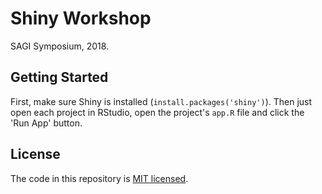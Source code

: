 # Shiny Workshop

SAGI Symposium, 2018.

## Getting Started

First, make sure Shiny is installed (`install.packages('shiny')`). Then just
open each project in RStudio, open the project's `app.R` file and click the 'Run
App' button.

## License

The code in this repository is [MIT licensed](LICENSE.md).
